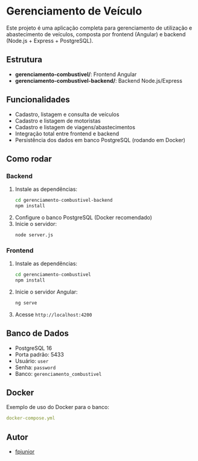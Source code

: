 # Gerenciamento de Veículo

Este projeto é uma aplicação completa para gerenciamento de utilização e abastecimento de veículos, composta por frontend (Angular) e backend (Node.js + Express + PostgreSQL).

## Estrutura
- **gerenciamento-combustivel/**: Frontend Angular
- **gerenciamento-combustivel-backend/**: Backend Node.js/Express

## Funcionalidades
- Cadastro, listagem e consulta de veículos
- Cadastro e listagem de motoristas
- Cadastro e listagem de viagens/abastecimentos
- Integração total entre frontend e backend
- Persistência dos dados em banco PostgreSQL (rodando em Docker)

## Como rodar
### Backend
1. Instale as dependências:
   ```bash
   cd gerenciamento-combustivel-backend
   npm install
   ```
2. Configure o banco PostgreSQL (Docker recomendado)
3. Inicie o servidor:
   ```bash
   node server.js
   ```

### Frontend
1. Instale as dependências:
   ```bash
   cd gerenciamento-combustivel
   npm install
   ```
2. Inicie o servidor Angular:
   ```bash
   ng serve
   ```
3. Acesse `http://localhost:4200`

## Banco de Dados
- PostgreSQL 16
- Porta padrão: 5433
- Usuário: `user`
- Senha: `password`
- Banco: `gerenciamento_combustivel`

## Docker
Exemplo de uso do Docker para o banco:
```yaml
docker-compose.yml
```

## Autor
- [fpjunior](https://github.com/fpjunior)
